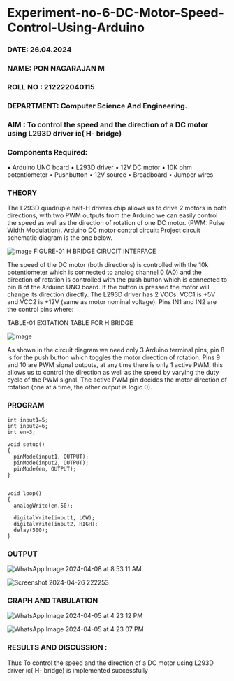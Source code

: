 # Experiment-no-6-DC-Motor-Speed-Control-Using-Arduino

###  DATE: 26.04.2024

###  NAME: PON NAGARAJAN M

###  ROLL NO : 212222040115

###  DEPARTMENT: Computer Science And Engineering.

### AIM : To control the speed and the direction of a DC motor using L293D driver ic( H- bridge)

### Components Required:
•	Arduino UNO board
•	L293D driver
•	12V DC motor
•	10K ohm potentiometer
•	Pushbutton
•	12V source
•	Breadboard
•	Jumper wires
### THEORY 
The L293D quadruple half-H drivers chip allows us to drive 2 motors in both directions, with two PWM outputs from the Arduino we can easily control the speed as well as the direction of rotation of one DC motor. (PWM: Pulse Width Modulation).
Arduino DC motor control circuit:
Project circuit schematic diagram is the one below.

![image](https://user-images.githubusercontent.com/36288975/167763051-b230c183-afc5-46f2-ba95-0f95e10dd6c9.png)
FIGURE-01 H BRIDGE CIRUCIT INTERFACE 
 
The speed of the DC motor (both directions) is controlled with the 10k potentiometer which is connected to analog channel 0 (A0) and the direction of rotation is controlled with the push button which is connected to pin 8 of the Arduino UNO board. If the button is pressed the motor will change its direction directly.
The L293D driver has 2 VCCs: VCC1 is +5V and VCC2 is +12V (same as motor nominal voltage). Pins IN1 and IN2 are the control pins where:

TABLE-01 EXITATION TABLE FOR H BRIDGE 


![image](https://user-images.githubusercontent.com/36288975/167763120-1421c2c5-8381-49eb-b376-03f6e1113b7a.png)


As shown in the circuit diagram we need only 3 Arduino terminal pins, pin 8 is for the push button which toggles the motor direction of rotation. Pins 9 and 10 are PWM signal outputs, at any time there is only 1 active PWM, this allows us to control the direction as well as the speed by varying the duty cycle of the PWM signal. The active PWM pin decides the motor direction of rotation (one at a time, the other output is logic 0).

### PROGRAM 
```
int input1=5;
int input2=6;
int en=3;

void setup()
{
  pinMode(input1, OUTPUT);
  pinMode(input2, OUTPUT);
  pinMode(en, OUTPUT);
}


void loop()
{ 
  analogWrite(en,50);
 
  digitalWrite(input1, LOW);
  digitalWrite(input2, HIGH);
  delay(500);
}
```
### OUTPUT

![WhatsApp Image 2024-04-08 at 8 53 11 AM](https://github.com/Jashwanafathima/Experiment-no-7-DC-Motor-Speed-Control-Using-Arduino/assets/119560192/121f4e94-6497-400c-b7ca-90964925a138)

![Screenshot 2024-04-26 222253](https://github.com/PonnagarajanMurugan/Experiment-no-7-DC-Motor-Speed-Control-Using-Arduino/assets/119476356/f8cf8f01-90be-41c9-9ff6-c68c4a87bbda)



### GRAPH AND TABULATION 

![WhatsApp Image 2024-04-05 at 4 23 12 PM](https://github.com/Jashwanafathima/Experiment-no-7-DC-Motor-Speed-Control-Using-Arduino/assets/119560192/a781769a-1063-4400-9b21-4ab3e3f40df0)

![WhatsApp Image 2024-04-05 at 4 23 07 PM](https://github.com/Jashwanafathima/Experiment-no-7-DC-Motor-Speed-Control-Using-Arduino/assets/119560192/56c907da-5dc1-45da-921e-f1a27cd5a4a8)



### RESULTS AND DISCUSSION :
Thus To control the speed and the direction of a DC motor using L293D driver ic( H- bridge) is implemented successfully


